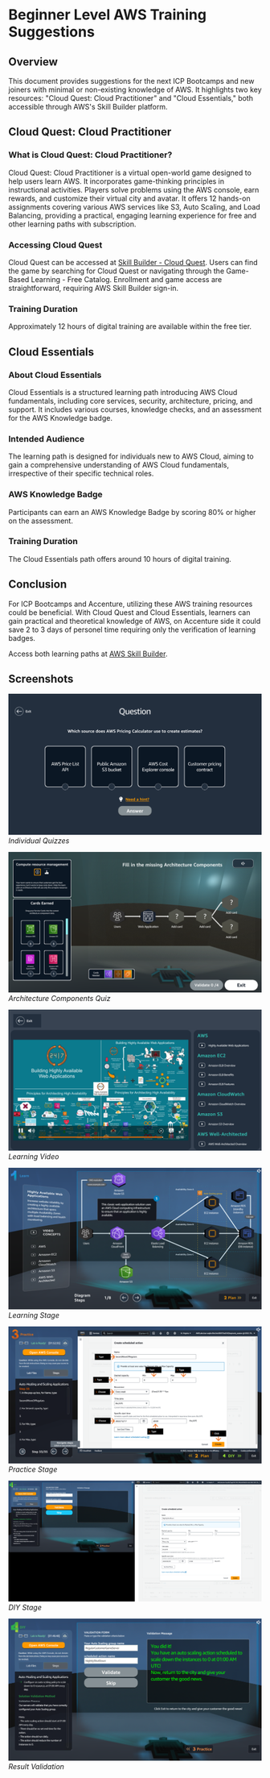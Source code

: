 # Beginner Level AWS Training Suggestions

## Overview
This document provides suggestions for the next ICP Bootcamps and new joiners with minimal or non-existing knowledge of AWS. It highlights two key resources: "Cloud Quest: Cloud Practitioner" and "Cloud Essentials," both accessible through AWS's Skill Builder platform.

## Cloud Quest: Cloud Practitioner

### What is Cloud Quest: Cloud Practitioner?
Cloud Quest: Cloud Practitioner is a virtual open-world game designed to help users learn AWS. It incorporates game-thinking principles in instructional activities. Players solve problems using the AWS console, earn rewards, and customize their virtual city and avatar. It offers 12 hands-on assignments covering various AWS services like S3, Auto Scaling, and Load Balancing, providing a practical, engaging learning experience for free and other learning paths with subscription.

### Accessing Cloud Quest
Cloud Quest can be accessed at [Skill Builder - Cloud Quest](https://explore.skillbuilder.aws/learn). Users can find the game by searching for Cloud Quest or navigating through the Game-Based Learning - Free Catalog. Enrollment and game access are straightforward, requiring AWS Skill Builder sign-in.

### Training Duration
Approximately 12 hours of digital training are available within the free tier.

## Cloud Essentials

### About Cloud Essentials
Cloud Essentials is a structured learning path introducing AWS Cloud fundamentals, including core services, security, architecture, pricing, and support. It includes various courses, knowledge checks, and an assessment for the AWS Knowledge badge.

### Intended Audience
The learning path is designed for individuals new to AWS Cloud, aiming to gain a comprehensive understanding of AWS Cloud fundamentals, irrespective of their specific technical roles.

### AWS Knowledge Badge
Participants can earn an AWS Knowledge Badge by scoring 80% or higher on the assessment.

### Training Duration
The Cloud Essentials path offers around 10 hours of digital training.

## Conclusion
For ICP Bootcamps and Accenture, utilizing these AWS training resources could be beneficial. With Cloud Quest and Cloud Essentials, learners can gain practical and theoretical knowledge of AWS, on Accenture side it could save 2 to 3 days of personel time requiring only the verification of learning badges.

Access both learning paths at [AWS Skill Builder](https://explore.skillbuilder.aws/).

## Screenshots

![Screenshots](Images/Questions.png)
*Individual Quizzes*

![Screenshots](Images/Architecture-Components.png)
*Architecture Components Quiz*

![Screenshots](Images/HAWA-Video.png)
*Learning Video*

![Screenshots](Images/Learning-Stage-V2.png)
*Learning Stage*

![Screenshots](Images/Practice-Stage.png)
*Practice Stage*

![Screenshots](Images/DIY-Stage.png)
*DIY Stage*

![Screenshots](Images/Validation-Stage.png)
*Result Validation*